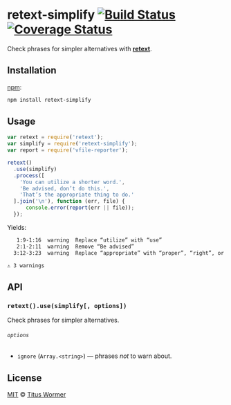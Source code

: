 # retext-simplify [![Build Status][travis-badge]][travis] [![Coverage Status][codecov-badge]][codecov]

Check phrases for simpler alternatives with [**retext**][retext].

## Installation

[npm][]:

```bash
npm install retext-simplify
```

## Usage

```js
var retext = require('retext');
var simplify = require('retext-simplify');
var report = require('vfile-reporter');

retext()
  .use(simplify)
  .process([
    'You can utilize a shorter word.',
    'Be advised, don’t do this.',
    'That’s the appropriate thing to do.'
  ].join('\n'), function (err, file) {
      console.error(report(err || file));
  });
```

Yields:

```txt
   1:9-1:16  warning  Replace “utilize” with “use”                                utilize      retext-simplify
   2:1-2:11  warning  Remove “Be advised”                                         be-advised   retext-simplify
  3:12-3:23  warning  Replace “appropriate” with “proper”, “right”, or remove it  appropriate  retext-simplify

⚠ 3 warnings
```

## API

### `retext().use(simplify[, options])`

Check phrases for simpler alternatives.

###### `options`

*   `ignore` (`Array.<string>`) — phrases _not_ to warn about.

## License

[MIT][license] © [Titus Wormer][author]

<!-- Definitions -->

[travis-badge]: https://img.shields.io/travis/wooorm/retext-simplify.svg

[travis]: https://travis-ci.org/wooorm/retext-simplify

[codecov-badge]: https://img.shields.io/codecov/c/github/wooorm/retext-simplify.svg

[codecov]: https://codecov.io/github/wooorm/retext-simplify

[npm]: https://docs.npmjs.com/cli/install

[license]: LICENSE

[author]: http://wooorm.com

[retext]: https://github.com/wooorm/retext
